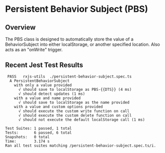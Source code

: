 # Persistent Behavior Subject (PBS)

## Overview

The PBS class is designed to automatically store the value of a BehaviorSubject into either localStorage, or another specified location. Also acts as an "onWrite" trigger.

## Recent Jest Test Results

```text
 PASS   rxjs-utils  ./persistent-behavior-subject.spec.ts
  A PersistentBehaviorSubject
    with only a value provided
      √ should save to localStorage as PBS-{{DTS}} (4 ms)
      √ should detect updates (1 ms)
    with a value and name provided
      √ should save to localStorage as the name provided
    with a value and custom options provided
      √ should execute the custom write function on call
      √ should execute the custom delete function on call
      √ should not execute the default localStorage call (1 ms)

Test Suites: 1 passed, 1 total
Tests:       6 passed, 6 total
Snapshots:   0 total
Time:        3.174 s
Ran all test suites matching /persistent-behavior-subject.spec.ts/i.
```
